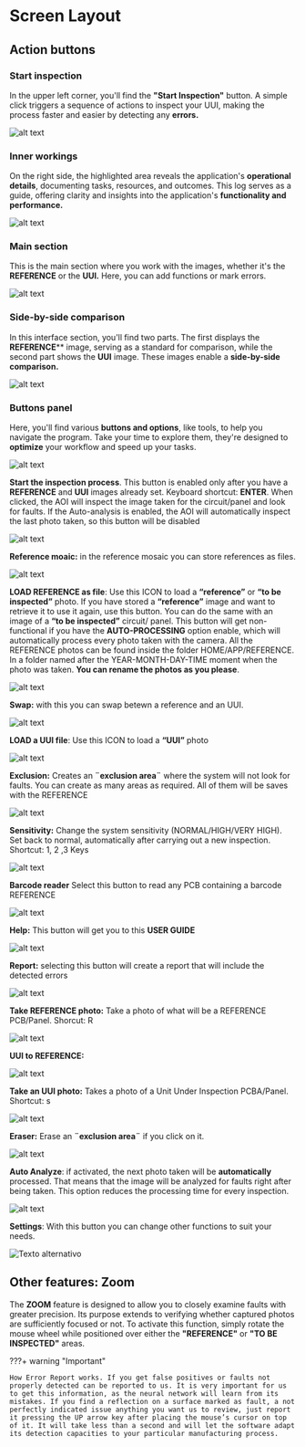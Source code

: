 # Screen Layout

## Action buttons

### Start inspection

In the upper left corner, you'll find the **"Start Inspection"** button. A simple click triggers a sequence of actions to inspect your UUI, making the process faster and easier by detecting any **errors.**

![alt text](assets/SCREEN.png)

### Inner workings

On the right side, the highlighted area reveals the application's **operational details**, documenting tasks, resources, and outcomes. This log serves as a guide, offering clarity and insights into the application's **functionality and performance.**

![alt text](assets/SCRREN2.png)

### Main section

This is the main section where you work with the images, whether it's the **REFERENCE** or the **UUI.** Here, you can add functions or mark errors.

![alt text](assets/SCREEN3.png)

### Side-by-side comparison

In this interface section, you'll find two parts. The first displays the **REFERENCE**** image, serving as a standard for comparison, while the second part shows the **UUI** image. These images enable a **side-by-side comparison.**

![alt text](assets/SCREEN4.png)

### Buttons panel

Here, you'll find various **buttons and options**, like tools, to help you navigate the program. Take your time to explore them, they're designed to **optimize** your workflow and speed up your tasks.

![alt text](assets/SCREEN5.png)


**Start the inspection process**. This button is enabled only after you have a **REFERENCE** and **UUI** images already set. Keyboard shortcut: **ENTER**. When clicked, the AOI will inspect the image taken for the circuit/panel and look for faults. If the Auto-analysis is enabled, the AOI will automatically inspect the last photo taken, so this button will be disabled

 ![alt text](assets/menu.png)

**Reference moaic:** in the reference mosaic you can store references as files.

![alt text](assets/menu-mosaic.png)

**LOAD REFERENCE as file**: Use this ICON to load a **“reference”** or **“to be inspected”** photo. If you have stored a **“reference”** image and want to retrieve it to use it again, use this button. You can do the same with an image of a **“to be inspected”** circuit/ panel. This button will get non-functional if you have the **AUTO-PROCESSING** option enable, which will automatically process every photo taken with the camera. All the REFERENCE photos can be found inside the folder HOME/APP/REFERENCE. In a folder named after the YEAR-MONTH-DAY-TIME moment when the photo was taken. **You can rename the photos as you please**.

![alt text](assets/menu-load-ref-file.png)

**Swap:** with this you can swap betewn a reference and an UUI.

![alt text](assets/menu-tab.png)

**LOAD a UUI file**: Use this ICON to load a **“UUI”** photo

![alt text](assets/menu-load-uui-file.png)

**Exclusion:** Creates an **¨exclusion area¨** where the system will not look for faults. You can create as many areas as required. All of them will be saves with the REFERENCE

![alt text](assets/menu-exclusion.png)

**Sensitivity:** Change the system sensitivity (NORMAL/HIGH/VERY HIGH). Set back to normal, automatically after carrying out a new inspection. Shortcut: 1, 2 ,3 Keys

![alt text](assets/menu-sensitivity.png)

**Barcode reader** Select this button to read any PCB containing a barcode REFERENCE

![alt text](assets/menu-barcode.png)

**Help:** This button will get you to this **USER GUIDE**

![alt text](assets/menu-help.png)

**Report:** selecting this button will create a report that will include the detected errors

![alt text](assets/menu-report.png)

**Take REFERENCE photo:** Take a photo of what will be a REFERENCE PCB/Panel. Shorcut: R

![alt text](assets/menu-take-ref.png)

**UUI to REFERENCE:** 

![alt text](assets/menu-uui-to-ref.png)

**Take an UUI photo:** Takes a photo of a Unit Under Inspection PCBA/Panel. Shortcut: s

![alt text](assets/menu-take-uui.png)

**Eraser:** Erase an **¨exclusion area¨** if you click on it.


![alt text](assets/menu-rm-exclusion.png)

**Auto Analyze**:  if activated, the next photo taken will be **automatically** processed. That means that the image will be analyzed for faults right after being taken. This option reduces the processing time for every inspection.

![alt text](assets/menu-auto-process.png)

**Settings**: With this button you can change other functions to suit your needs.

![Texto alternativo](assets/menu-settings.png)

## Other features: Zoom


The **ZOOM** feature is designed to allow you to closely examine faults with greater precision. Its purpose extends to verifying whether captured photos are sufficiently focused or not. To activate this function, simply rotate the mouse wheel while positioned over either the **"REFERENCE"** or **"TO BE INSPECTED"** areas.

???+ warning "Important"

    How Error Report works. If you get false positives or faults not properly detected can be reported to us. It is very important for us to get this information, as the neural network will learn from its mistakes. If you find a reflection on a surface marked as fault, a not perfectly indicated issue anything you want us to review, just report it pressing the UP arrow key after placing the mouse’s cursor on top of it. It will take less than a second and will let the software adapt its detection capacities to your particular manufacturing process.

